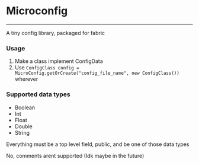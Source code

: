 # Microconfig

---

A tiny config library, packaged for fabric

### Usage
1. Make a class implement ConfigData
2. Use `ConfigClass config = MicroConfig.getOrCreate("config_file_name", new ConfigClass())` wherever

### Supported data types

- Boolean
- Int
- Float
- Double
- String

Everything must be a top level field, public, and be one of those data types

No, comments arent supported (Idk maybe in the future)